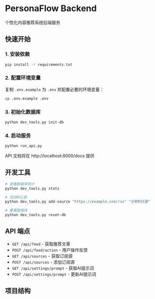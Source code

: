 # PersonaFlow Backend

个性化内容推荐系统后端服务

## 快速开始

### 1. 安装依赖

```bash
pip install -r requirements.txt
```

### 2. 配置环境变量

复制 `.env.example` 为 `.env` 并配置必要的环境变量：

```bash
cp .env.example .env
```

### 3. 初始化数据库

```bash
python dev_tools.py init-db
```

### 4. 启动服务

```bash
python run_api.py
```

API 文档将在 http://localhost:8000/docs 提供

## 开发工具

```bash
# 查看数据库统计
python dev_tools.py stats

# 添加RSS源
python dev_tools.py add-source "https://example.com/rss" "示例RSS源"

# 重置数据库
python dev_tools.py reset-db
```

## API 端点

- `GET /api/feed` - 获取推荐文章
- `POST /api/feed/action` - 用户操作反馈
- `GET /api/sources` - 获取订阅源
- `POST /api/sources` - 添加订阅源
- `GET /api/settings/prompt` - 获取AI提示词
- `POST /api/settings/prompt` - 更新AI提示词

## 项目结构 